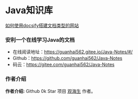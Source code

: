 # Java知识库

[如何使用docsify搭建文档类型的网站](./docs/how-to-use-docsify.md)

### 安利一个在线学习Java的文档

- 在线阅读地址：https://guanhai562.gitee.io/Java-Notes/#/
- Github：https://github.com/guanhai562/Java-Notes
- 码云：https://gitee.com/guanhai562/Java-Notes

### 作者介绍

**作者介绍:**  Github 0k Star 项目  [观海生](https://github.com/guanhai562/Java-Notes) 作者。